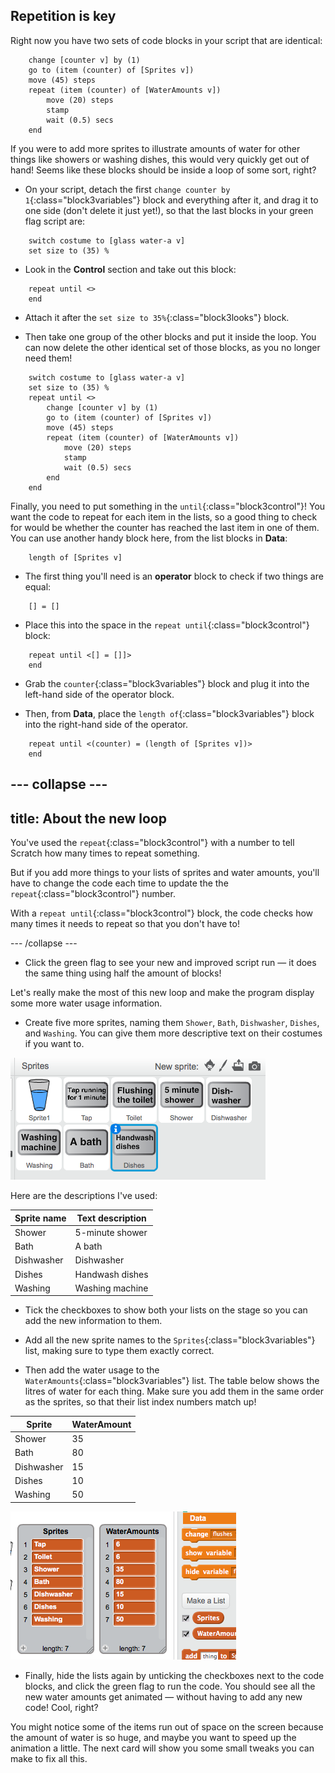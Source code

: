 ## Repetition is key

Right now you have two sets of code blocks in your script that are identical:

```blocks3
    change [counter v] by (1)
    go to (item (counter) of [Sprites v])
    move (45) steps
    repeat (item (counter) of [WaterAmounts v])
        move (20) steps
        stamp
        wait (0.5) secs
    end
```

If you were to add more sprites to illustrate amounts of water for other things like showers or washing dishes, this would very quickly get out of hand! Seems like these blocks should be inside a loop of some sort, right?

+ On your script, detach the first `change counter by 1`{:class="block3variables"} block and everything after it, and drag it to one side (don't delete it just yet!), so that the last blocks in your green flag script are:

```blocks3
    switch costume to [glass water-a v]
    set size to (35) %
```

+ Look in the **Control** section and take out this block:

```blocks3
    repeat until <>
    end
```

+ Attach it after the `set size to 35%`{:class="block3looks"} block.

+ Then take one group of the other blocks and put it inside the loop. You can now delete the other identical set of those blocks, as you no longer need them!

```blocks3
    switch costume to [glass water-a v]
    set size to (35) %
    repeat until <>
        change [counter v] by (1)
        go to (item (counter) of [Sprites v])
        move (45) steps
        repeat (item (counter) of [WaterAmounts v])
            move (20) steps
            stamp
            wait (0.5) secs
        end
    end
```

Finally, you need to put something in the `until`{:class="block3control"}! You want the code to repeat for each item in the lists, so a good thing to check for would be whether the counter has reached the last item in one of them. You can use another handy block here, from the list blocks in **Data**:

```blocks3
    length of [Sprites v]
```

+ The first thing you'll need is an **operator** block to check if two things are equal:

```blocks3
    [] = []
```

+ Place this into the space in the `repeat until`{:class="block3control"} block:

```blocks3
    repeat until <[] = []]>
    end
```

+ Grab the `counter`{:class="block3variables"} block and plug it into the left-hand side of the operator block.

+ Then, from **Data**, place the `length of`{:class="block3variables"} block into the right-hand side of the operator.

```blocks3
    repeat until <(counter) = (length of [Sprites v])>
    end
```

--- collapse ---
---
title: About the new loop
---

You've used the `repeat`{:class="block3control"} with a number to tell Scratch how many times to repeat something. 

But if you add more things to your lists of sprites and water amounts, you'll have to change the code each time to update the the `repeat`{:class="block3control"} number. 

With a `repeat until`{:class="block3control"} block, the code checks how many times it needs to repeat so that you don't have to!

--- /collapse ---

+ Click the green flag to see your new and improved script run — it does the same thing using half the amount of blocks!

Let's really make the most of this new loop and make the program display some more water usage information.

+ Create five more sprites, naming them `Shower`, `Bath`, `Dishwasher`, `Dishes`, and `Washing`. You can give them more descriptive text on their costumes if you want to.

![All the sprites showing watery household activities](images/finalSprites.png)

Here are the descriptions I've used:

| Sprite name | Text description | 
|-----|-------|
| Shower | 5-minute shower |
| Bath | A bath |
| Dishwasher | Dishwasher |
| Dishes | Handwash dishes|
| Washing | Washing machine |

+ Tick the checkboxes to show both your lists on the stage so you can add the new information to them.

+ Add all the new sprite names to the `Sprites`{:class="block3variables"} list, making sure to type them exactly correct.

+ Then add the water usage to the `WaterAmounts`{:class="block3variables"} list. The table below shows the litres of water for each thing. Make sure you add them in the same order as the sprites, so that their list index numbers match up!

| Sprite | WaterAmount | 
|-----|-------|
| Shower | 35 |
| Bath | 80 |
| Dishwasher | 15 |
| Dishes | 10|
| Washing | 50 |

![The two lists full of water data](images/finalDataLists.png)

+ Finally, hide the lists again by unticking the checkboxes next to the code blocks, and click the green flag to run the code. You should see all the new water amounts get animated — without having to add any new code! Cool, right?

You might notice some of the items run out of space on the screen because the amount of water is so huge, and maybe you want to speed up the animation a little. The next card will show you some small tweaks you can make to fix all this.
